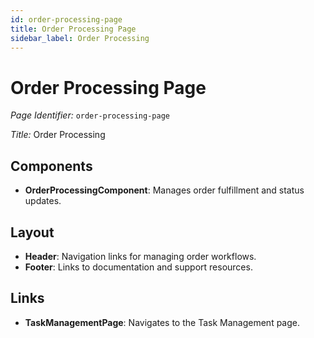```yaml
---
id: order-processing-page
title: Order Processing Page
sidebar_label: Order Processing
---
```


# Order Processing Page

*Page Identifier:* `order-processing-page`

*Title:* Order Processing

## Components
- **OrderProcessingComponent**: Manages order fulfillment and status updates.

## Layout
- **Header**: Navigation links for managing order workflows.
- **Footer**: Links to documentation and support resources.

## Links
- **TaskManagementPage**: Navigates to the Task Management page.
